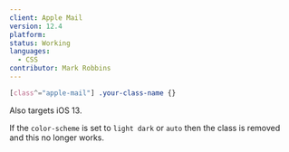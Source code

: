 ```yaml
---
client: Apple Mail
version: 12.4
platform:
status: Working
languages:
  - CSS
contributor: Mark Robbins
---
```


```css
[class^="apple-mail"] .your-class-name {}
```

Also targets iOS 13.

If the `color-scheme` is set to `light dark` or `auto` then the class is removed and this no longer works.
